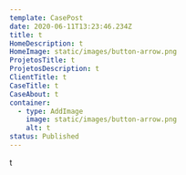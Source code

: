 ```yaml
---
template: CasePost
date: 2020-06-11T13:23:46.234Z
title: t
HomeDescription: t
HomeImage: static/images/button-arrow.png
ProjetosTitle: t
ProjetosDescription: t
ClientTitle: t
CaseTitle: t
CaseAbout: t
container:
  - type: AddImage
    image: static/images/button-arrow.png
    alt: t
status: Published
---
```

t